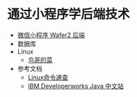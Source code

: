 # 通过小程序学后端技术

* [微信小程序 Wafer2 后端](https://github.com/tencentyun/wafer2-startup)
* 数据库
* Linux
   * [鸟哥的菜](http://cn.linux.vbird.org/)
* 参考文档
   * [Linux命令速查](http://wangchujiang.com/linux-command/)
   * [IBM Developerworks Java 中文站](https://www.ibm.com/developerworks/cn/java/)
